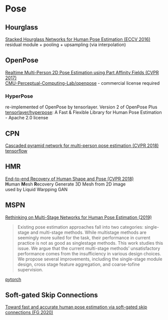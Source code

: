 # Pose

## Hourglass
[Stacked Hourglass Networks for Human Pose Estimation (ECCV 2016)](https://arxiv.org/abs/1603.06937)  
residual module + pooling + upsampling (via interpolation)

## OpenPose
[Realtime Multi-Person 2D Pose Estimation using Part Affinity Fields (CVPR 2017)](http://openaccess.thecvf.com/content_cvpr_2017/papers/Cao_Realtime_Multi-Person_2D_CVPR_2017_paper.pdf)  
[CMU-Perceptual-Computing-Lab/openpose](https://github.com/CMU-Perceptual-Computing-Lab/openpose) -  commercial license required
### HyperPose
re-implemented of OpenPose by tensorlayer. Version 2 of OpenPose Plus  
[tensorlayer/hyperpose](https://github.com/tensorlayer/hyperpose): A Fast & Flexible Library for Human Pose Estimation - Apache 2.0 license

## CPN
[Cascaded pyramid network for multi-person pose estimation (CVPR 2018)](https://arxiv.org/abs/1711.07319)  
[tensorflow](https://github.com/chenyilun95/tf-cpn)

## HMR
[End-to-end Recovery of Human Shape and Pose (CVPR 2018)](https://arxiv.org/pdf/1712.06584.pdf)  
**H**uman **M**esh **R**ecovery
Generate 3D Mesh from 2D image  
used by Liquid Warpping GAN  

## MSPN
[Rethinking on Multi-Stage Networks for Human Pose Estimation (2019)](https://arxiv.org/abs/1901.00148)  
> Existing pose estimation approaches fall into two categories: single-stage and multi-stage methods. While multistage methods are seemingly more suited for the task, their performance in current practice is not as good as singlestage methods. This work studies this issue. We argue that the current multi-stage methods’ unsatisfactory performance comes from the insufficiency in various design choices. We propose several improvements, including the single-stage module design, cross stage feature aggregation, and coarse-tofine supervision.  

[pytorch](https://github.com/fenglinglwb/MSPN)

## Soft-gated Skip Connections
[Toward fast and accurate human pose estimation via soft-gated skip connections (FG 2020)](https://arxiv.org/pdf/2002.11098.pdf)
